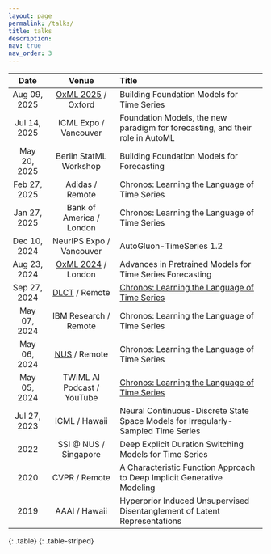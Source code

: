 ```yaml
---
layout: page
permalink: /talks/
title: talks
description: 
nav: true
nav_order: 3
---
```


| **Date**   | **Venue**   | **Title** |
|:----------:|:-----------:|:---------|
|    Aug 09, 2025        |  [OxML 2025](https://www.oxfordml.school/) / Oxford           |  Building Foundation Models for Time Series         |
|    Jul 14, 2025        |  ICML Expo / Vancouver          |  Foundation Models, the new paradigm for forecasting, and their role in AutoML         |
|    May 20, 2025        |  Berlin StatML Workshop           |  Building Foundation Models for Forecasting         |
|    Feb 27, 2025        |  Adidas / Remote           |  Chronos: Learning the Language of Time Series         |
|    Jan 27, 2025        |  Bank of America / London           |  Chronos: Learning the Language of Time Series         |
|    Dec 10, 2024        |  NeurIPS Expo / Vancouver           |  AutoGluon-TimeSeries 1.2         |
|    Aug 23, 2024        |  [OxML 2024](https://www.oxfordml.school/genai) / London           |  Advances in Pretrained Models for Time Series Forecasting         |
|    Sep 27, 2024        |  [DLCT](https://mlcollective.org/dlct/) / Remote           |  [Chronos: Learning the Language of Time Series](https://rosanneliu.com/dlctfs/dlct_240927.pdf)         |
|    May 07, 2024        |  IBM Research / Remote           |  Chronos: Learning the Language of Time Series         |
|    May 06, 2024        |  [NUS](https://nus.edu.sg/) / Remote           |  Chronos: Learning the Language of Time Series         |
|    May 05, 2024        |  TWIML AI Podcast / YouTube           |  [Chronos: Learning the Language of Time Series](https://www.youtube.com/watch?v=evf-q8s26wU)         |
|    Jul 27, 2023      |    ICML / Hawaii | Neural Continuous-Discrete State Space Models for Irregularly-Sampled Time Series |
|      2022                |    SSI @ NUS / Singapore        |  Deep Explicit Duration Switching Models for Time Series |
|      2020            |   CVPR / Remote  |   A Characteristic Function Approach to Deep Implicit Generative Modeling |
|      2019            |   AAAI / Hawaii  |   Hyperprior Induced Unsupervised Disentanglement of Latent Representations |
{: .table}
{: .table-striped}      